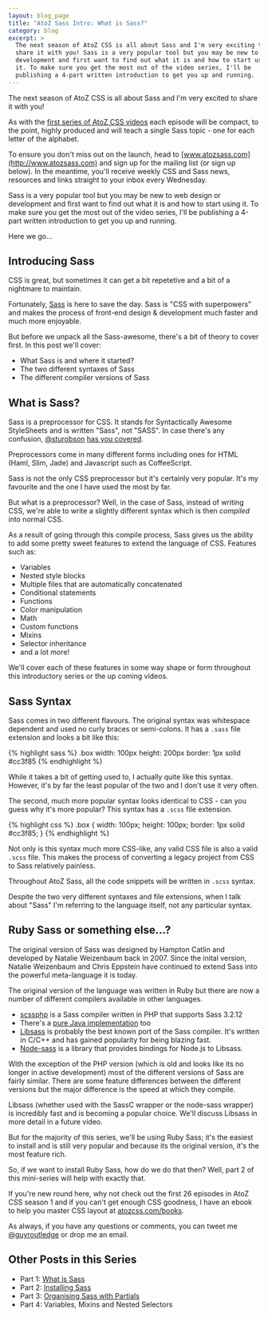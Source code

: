 ```yaml
---
layout: blog_page
title: "AtoZ Sass Intro: What is Sass?"
category: blog
excerpt: >
  The next season of AtoZ CSS is all about Sass and I'm very exciting to
  share it with you! Sass is a very popular tool but you may be new to web design or
  development and first want to find out what it is and how to start using
  it. To make sure you get the most out of the video series, I'll be
  publishing a 4-part written introduction to get you up and running.
---
```


The next season of AtoZ CSS is all about Sass and I'm very excited to
share it with you!

As with the [first series of AtoZ CSS
videos](http://www.atozcss.com/videos) each episode will be compact, to
the point, highly produced and will teach a single Sass topic - one for
each letter of the alphabet.

To ensure you don't miss out on the launch, head to
[www.atozsass.com](http://www.atozsass.com) and sign up for the mailing
list (or sign up below). In the meantime, you'll receive weekly CSS and
Sass news, resources and links straight to your inbox every Wednesday.

Sass is a very popular tool but you may be new to web design or
development and first want to find out what it is and how to start using
it. To make sure you get the most out of the video series, I'll be
publishing a 4-part written introduction to get you up and running.

Here we go...


## Introducing Sass

CSS is great, but sometimes it can get a bit repetetive and a bit of
a nightmare to maintain.

Fortunately, [Sass](http://www.sass-lang.com) is here to save the day.
Sass is "CSS with superpowers" and makes the process of front-end design
& development much faster and much more enjoyable.

But before we unpack all the Sass-awesome, there's a bit of theory to
cover first. In this post we'll cover:

* What Sass is and where it started?
* The two different syntaxes of Sass
* The different compiler versions of Sass


## What is Sass?

Sass is a preprocessor for CSS. It stands for Syntactically Awesome
StyleSheets and is written "Sass", not "SASS". In case there's any
confusion, [@sturobson](http://www.twitter.com/sturobson) [has you
covered](http://sassnotsass.com/).

Preprocessors come in many different forms including ones for HTML
(Haml, Slim, Jade) and Javascript such as CoffeeScript. 

Sass is not the only CSS preprocessor but it's certainly very popular.
It's my favourite and the one I have used the most by far. 

But what is a preprocessor? Well, in the case of Sass, instead of
writing CSS, we're able to write a slightly different syntax which is
then *compiled* into normal CSS.

As a result of going through this compile process, Sass gives us the
ability to add some pretty sweet features to extend the language of CSS.
Features such as:

* Variables
* Nested style blocks
* Multiple files that are automatically concatenated
* Conditional statements
* Functions
* Color manipulation
* Math
* Custom functions
* Mixins
* Selector inheritance
* and a lot more!

We'll cover each of these features in some way shape or form throughout
this introductory series or the up coming videos.

## Sass Syntax

Sass comes in two different flavours. The original syntax was whitespace
dependent and used no curly braces or semi-colons. It has a `.sass` file
extension and looks a bit like this:

{% highlight sass %}
.box
  width: 100px
  height: 200px
  border: 1px solid #cc3f85
{% endhighlight %}

While it takes a bit of getting used to, I actually quite like this
syntax. However, it's by far the least popular of the two and
I don't use it very often.

The second, much more popular syntax looks identical to CSS - can you guess
why it's more popular? This syntax has a `.scss` file extension.

{% highlight css %}
.box {
	width: 100px;
	height: 100px;
	border: 1px solid #cc3f85;
}
{% endhighlight %}

Not only is this syntax much more CSS-like, any valid CSS file is also
a valid `.scss` file. This makes the process of converting a legacy
project from CSS to Sass relatively painless.

Throughout AtoZ Sass, all the code snippets will be written in `.scss`
syntax.

Despite the two very different syntaxes and file extensions, when I talk
about "Sass" I'm referring to the language itself, not any particular
syntax.


## Ruby Sass or something else...?

The original version of Sass was designed by Hampton Catlin and
developed by Natalie Weizenbaum back in 2007. Since the inital version,
Natalie Weizenbaum and Chris Eppstein have continued to extend Sass into
the powerful meta-language it is today.

The original version of the language was written in Ruby but there are
now a number of different compilers available in other languages.

* [scssphp](http://leafo.net/scssphp/) is a Sass compiler written in PHP that supports Sass 3.2.12
* There's a [pure Java implementation](https://github.com/vaadin/sass-compiler) too 
* [Libsass](https://github.com/sass/libsass) is probably the best known port of the Sass compiler. It's written in C/C++ and has gained popularity for being blazing fast.
* [Node-sass](https://github.com/sass/node-sass) is a library that provides bindings for Node.js to Libsass.

With the exception of the PHP version (which is old and looks like its
no longer in active development) most of the different versions of Sass
are fairly similar. There are some feature differences between the
different versions but the major difference is the speed at which they
compile.

Libsass (whether used with the SassC wrapper or the node-sass wrapper)
is incredibly fast and is becoming a popular choice. We'll discuss
Libsass in more detail in a future video.

But for the majority of this series, we'll be using Ruby Sass; it's the
easiest to install and is still very popular and because its the
original version, it's the most feature rich.

So, if we want to install Ruby Sass, how do we do that then? Well, part
2 of this mini-series will help with exactly that.

If you're new round here, why not check out the first 26 episodes in
AtoZ CSS season 1 and if you can't get enough CSS goodness, I have an
ebook to help you master CSS layout at 
[atozcss.com/books](http://www.atozcss.com/books).

As always, if you have any questions or comments, you can tweet me
[@guyroutledge](http://www.twitter.com/guyroutledge) or drop me an email.

## Other Posts in this Series

* Part 1: [What is Sass](/blog/what-is-sass)
* Part 2: [Installing Sass](/blog/installing-sass)
* Part 3: [Organising Sass with Partials](/blog/organising-sass-with-partials)
* Part 4: Variables, Mixins and Nested Selectors
